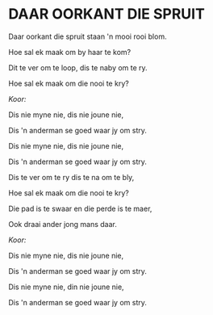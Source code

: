 # DAAR OORKANT DIE SPRUIT

Daar oorkant die spruit staan 'n mooi rooi blom.

Hoe sal ek maak om by haar te kom?

Dit te ver om te loop, dis te naby om te ry.

Hoe sal ek maak om die nooi te kry?


_Koor:_

Dis nie myne nie, dis nie joune nie,

Dis 'n anderman se goed waar jy om stry.

Dis nie myne nie, dis nie joune nie,

Dis 'n anderman se goed waar jy om stry.


Dis te ver om te ry dis te na om te bly,

Hoe sal ek maak om die nooi te kry?

Die pad is te swaar en die perde is te maer,

Ook draai ander jong mans daar.


_Koor:_

Dis nie myne nie, dis nie joune nie,

Dis 'n anderman se goed waar jy om stry.

Dis nie myne nie, din nie joune nie,

Dis 'n anderman se goed waar jy om stry.

